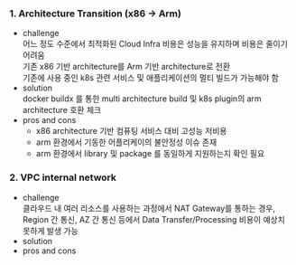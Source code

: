 ### 1. Architecture Transition (x86 -> Arm)
- challenge <br>
 어느 정도 수준에서 최적화된 Cloud Infra 비용은 성능을 유지하며 비용은 줄이기 어려움 <br>
 기존 x86 기반 architecture를 Arm 기반 architecture로 전환 <br>
 기존에 사용 중인 k8s 관련 서비스 및 애플리케이션의 멀티 빌드가 가능해야 함 <br>
- solution <br>
 docker buildx 를 통한 multi architecture build 및 k8s plugin의 arm architecture 호환 체크
- pros and cons <br>
  - x86 architecture 기반 컴퓨팅 서비스 대비 고성능 저비용
  - arm 환경에서 기동한 어플리케이의 불안정성 이슈 존재
  - arm 환경에서 library 및 package 를 동일하게 지원하는지 확인 필요

### 2. VPC internal network
- challenge <br>
 클라우드 내 여러 리소스를 사용하는 과정에서 NAT Gateway를 통하는 경우, Region 간 통신, AZ 간 통신 등에서 Data Transfer/Processing 비용이 예상치 못하게 발생 가능 <br>
- solution <br>
- pros and cons <br>

